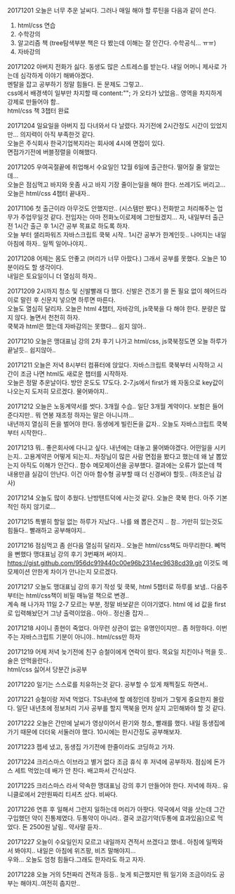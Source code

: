 20171201 오늘은 너무 추운 날씨다. 그러나 매일 해야 할 루틴을 다음과 같이 쓴다.  
1. html/css 연습
2. 수학강의
3. 알고리즘 책 (tree탐색부분 책은 다 봤는데 이해는 잘 안간다. 수학공식... ㅠㅠ)
4. 자바강의  

20171202 아버지 전화가 싫다. 동생도 많은 스트레스를 받는다. 내일 어머니 제사로 가는데 심각하게 이야기 해봐야겠다.  
멘탈을 잡고 공부하기 정말 힘들다. 돈 문제도 그렇고..  
css에서 배경색이 일부만 차지할 때 content:""; 가 오타가 났었음..   영역을 차지하게 강제로 만들어야 함..  
html/css 책 3챕터 완료  

20171204 일요일을 아버지 집 다녀와서 다 날렸다. 자기전에 2시간정도 시간이 있었지만... 의지력이 아직 부족한것 같다.  
오늘은 주식회사 한국기업복지라는 회사에 4시에 면접이 있다.  
면접가기전에 버블정렬을 이해했다. 

20171205 우여곡절끝에 취업해서 수요일인 12월 6일에 출근한다.  떨어질 줄 알았는데...  
오늘은 점심먹고 바지와 옷좀 사고 바지 기장 줄이는일을 해야 한다. 쓰레기도 버리고...  
오늘은 html/css 4챕터 끝내자..  

20171106 첫 출근이라 아무것도 안했지만.. (시스템만 봤다.) 전화받고 처리해주는 업무가 주업무일것 같다. 전임자는 아마 전화노이로제에 그만뒀겠지... 
자, 내일부터 출근전 1시간 출근 후 1시간 공부 목표로 하도록 하자.  
오늘 부터 샐리파워즈 자바스크립트 쿡북 시작..  1시간 공부가 한계인듯.. 나머지는 내일 아침에 하자.. 일찍 일어나야지..  

20171208 어제는 몸도 안좋고 (머리가 너무 아팠다.)  그래서 공부를 못했다. 오늘은 10분이라도 할 생각이다.  
내일은 토요일이니 더 열심히 하자..  

20171209 2시까지 청소 및 신발빨래 다 했다. 신발은 건조기 쓸 돈 필요 없이 헤어드라이로 말린 후 신문지 넣으면 하루면 마른다.  
오늘도 열심히 달리자. 오늘은 html 4챕터, 자바강의, js쿡북을 다 해야 한다. 분량은 많지 않다. 놀면서 천천히 하자.  
쿡북과 html은 했는데 자바감의는 못했다... 쉽지 않아..  

20171210 오늘은 맹대표님 강의 2차 후기 나가고 html/css, js쿡북정도면 오늘 하루가 끝날듯.. 쉽지않아..

20171211 오늘은 저녁 8시부터 컴퓨터에 앉았다. 자바스크립트 쿡북부터 시작하고 시간이 조금 나면 html도 새로운 챕터를 시작하자.  
오늘은 정말 추운날이다. 방안 온도도 17도다.  2-7.js에서 first가 왜 자동으로 key값이 나오는지 도저히 모르겠다. 물어봐야지..  

20171212 오늘은 노동계약서를 썻다. 3개월 수습.. 일단 3개월 계약이다. 보험은 들어준다지만.. 뭐 연봉 재조정 하자는 말은 아니니까...  
내년까지 열심히 돈을 벌어야 한다. 동생에게 빌린돈을 값자.. 오늘도 자바스크립트 쿡북부터 시작한다..  

20171213 뭐.. 좋은회사에 다니고 싶다. 내년에는 대놓고 물어봐야겠다. 어떤일을 시키는지.. 고용계약은 어떻게 되는지.. 차장님이 많은 사람 면접을 봤다고 했는데 왜 날 뽑았는지 아직도 이해가 안간다.. 함수 메모제이션을 공부했다. 결과에는 오류가 없는데 책 내용만큼 실감이 안난다. 이건 아마 함수형 공부할 때 더 신경써야 할듯.. (하조은님 감사)  

20171214 오늘도 많이 추웠다. 난방텐트덕에 사는것 같다. 오늘은 쿡북 한다. 아주 기본적인 하지 않기로...  

20171215 특별히 할일 없는 하루가 지났다.. 나를 왜 뽑은건지 .. 참.. 가만히 있는것도 힘들다.. 빨래하고 공부해야지..  

20171216 점심먹고 좀 쉰다음 열심히 달리자.. 오늘은 html/css책도 마무리한다.  뻬먹을 뻔했다 맹대표님 강의 후기 3번째꺼 써야지..  
https://gist.github.com/956dc919440c00e96b2314ec9638cd39.git 이것도 메모제이션 안한게 차이가 안나는지 모르겠다.  

20171217 오늘도 맹대표님 강의 후기 작성 및 쿡북, html 5챕터로 하루를 보냄.. 다음주 부터는 html/css책이 비밀 매뉴얼 책으로 변경..  
계속 해 나가자 11일 2-7 모르는 부분, 정말 바보같은 이야기였다. html 에 id 값을 first로 입력해놨던거 그냥 출력이었음.. 아아.. 정신줄 잡자...  

20171218 샤이니 종현이 죽었다. 아무런 상관이 없는 유명인이지만.. 좀 허망하다. 이번주는 자바스크립트 기분이 아니야.. html/css만 하자

20171219 어제 저녁 늦기전에 친구 승철이에게 연락이 왔다. 목요일 치킨이나 먹을 듯.. 술은 안먹을란다..  
html/css 싫어서 당분간 js공부  

20171220 일기는 스스로를 치유하는것 같다. 공부할 수 있게 채찍질도 하면서..  

20171221 승철이랑 저녁 먹었다. TS내년에 할 예정인데 장비가 그렇게 중요한지 몰랐다. 일단 내년초에 정보처리 기사 공부를 할지 맥북을 먼저 살지 고민해봐야 할 것 같다.  

20171222 오늘은 간만에 날씨가 영상이어서 환기와 청소, 빨래를 했다. 내일 동생집에 가기 때문에 더더욱 서둘러야 했다. 10시에는 한시간정도 공부해보자.

20171223 젭세 냈고, 동생집 가기전에 한줄이라도 코딩하고 가자.  

20171224 크리스마스 이브라고 별거 없다 조금 휴식 후 저녁에 공부하자. 점심에 돈가스 세트 먹었는데 배가 안 찬다. 배고파서 간식샀다.  

20171225 크리스마스 라서 약속한 맹대표님 강의 후기 만들어야 한다. 저녁에 하자.. 유니클로에서 2만원짜리 티셔츠 샀다. 비싸다.  

20171226 연휴 후 일해서 그런지 일하는데 머리가 아팟다. 약국에서 약을 삿는데 그간 구입했던 약이 진통제였다. 두통약이 아니라.. 
결국 코감기약(두통에 효과있음)으로 먹었다. 돈 2500원 날림.. 약사말 듣자.. 

20171227 오늘이 수요일인지 모르고 내일까지 견적서 쓰겠다고 했네.. 아침에 일찍와서 봐야지.. 내일은 아침에 위즈팡, 비즈 말해야지...  
우와... 오늘도 엄청 힘들다.그래도 한자라도 하고 자자.  

20171228 오늘 거의 5천짜리 견적과 등등.. 늦게 퇴근했지만 뭐 일기와 조금이라도 공부는 해야지..여전히 춥지만..  





